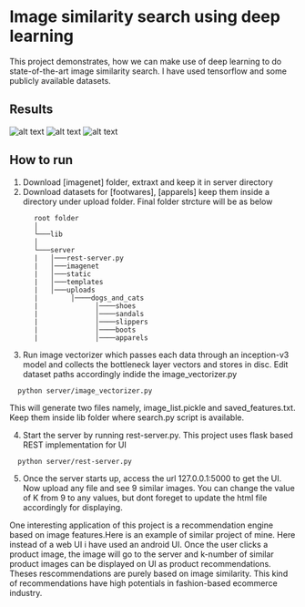 # Image similarity search using deep learning
This project demonstrates, how we can make use of deep learning to do state-of-the-art image similarity search. I have used tensorflow and some publicly available datasets.

## Results
![alt text](https://cdn-images-1.medium.com/max/800/1*dd0QDhLZAjBKD5JZgJCI9w.png)
![alt text](https://cdn-images-1.medium.com/max/800/0*ziXWbDIrdW_qJMCL.png)
![alt text](https://cdn-images-1.medium.com/max/800/0*gL9UZQFdwFk-9smY.png)

## How to run
1. Download [imagenet] folder, extraxt and keep it in server directory
2. Download datasets for [footwares], [apparels] keep them inside a directory under upload folder. Final folder strcture will be as below
```
      root folder  
      │
      └───lib
      │   
      └───server
      |   │───rest-server.py
      |   │───imagenet
      |   │───static
      |   │───templates
      |   │───uploads
      |        │────dogs_and_cats
      |              │────shoes
      |              │────sandals
      |              │────slippers
      |              │────boots
      |              │────apparels
```
3. Run image vectorizer which passes each data through an inception-v3 model and collects the bottleneck layer vectors and stores in disc. Edit dataset paths accordingly indide the image_vectorizer.py
```
  python server/image_vectorizer.py 
 ```
   This will generate two files namely, image_list.pickle and saved_features.txt. Keep them inside lib folder where search.py script is available.
   
4. Start the server by running rest-server.py. This project uses flask based REST implementation for UI
```
  python server/rest-server.py 
```
5. Once the server starts up, access the url 127.0.0.1:5000 to get the UI. Now upload any file and see 9 similar images. You can change the value of K from 9 to any values, but dont foreget to update the html file accordingly for displaying.

One interesting application of this project is a recommendation engine based on image features.Here is an example of similar project of mine. Here instead of a web UI i have used an android UI. Once the user clicks a product image, the image will go to the server and k-number of similar product images can be displayed on UI as product recommendations. Theses rescommendations are purely based on image similarity. This kind of recommendations have high potentials in fashion-based ecommerce industry.

<!-- ![Example Results](server/static/images/result1.jpg)
![Example Results](server/static/images/result2.jpg) -->


